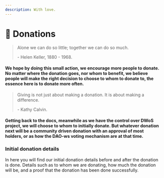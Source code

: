 ```yaml
---
description: With love.
---
```


# 💌 Donations

> Alone we can do so little; together we can do so much.
>
> \- Helen Keller, 1880 - 1968.



#### We hope by doing this small action, we encourage more people to donate. No matter where the donation goes, nor whom to benefit, we believe people will make the right decision to choose to whom to donate to, the essence here is to donate more often.



> Giving is not just about making a donation. It is about making a difference.
>
> \- Kathy Calvin.



#### Getting back to the docs, meanwhile as we have the control over DWoS project, we will choose to whom to initially donate. But whatever donation next will be a community driven donation with an approval of most holders, or as how the DAO-ws voting mechanism are at that time.



### Initial donation details

In here you will find our initial donation details before and after the donation is done. Details such as to whom we are donating, how much the donation will be, and a proof that the donation has been done successfully.
